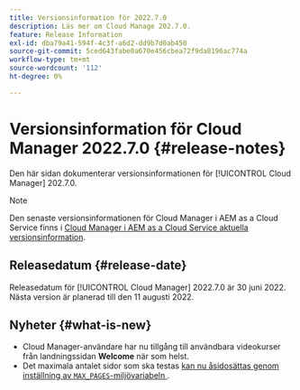 ```yaml
---
title: Versionsinformation för 2022.7.0
description: Läs mer om Cloud Manage 202.7.0.
feature: Release Information
exl-id: dba79a41-594f-4c3f-a6d2-dd9b7d0ab450
source-git-commit: 5ced643fabe0a670e456cbea72f9da8196ac774a
workflow-type: tm+mt
source-wordcount: '112'
ht-degree: 0%

---
```


# Versionsinformation för Cloud Manager 2022.7.0 {#release-notes}

Den här sidan dokumenterar versionsinformationen för [!UICONTROL Cloud Manager] 202.7.0.

>[!NOTE]
>
>Den senaste versionsinformationen för Cloud Manager i AEM as a Cloud Service finns i [Cloud Manager i AEM as a Cloud Service aktuella versionsinformation](https://experienceleague.adobe.com/en/docs/experience-manager-cloud-service/content/release-notes/cloud-manager/current).

## Releasedatum {#release-date}

Releasedatum för [!UICONTROL Cloud Manager] 2022.7.0 är 30 juni 2022. Nästa version är planerad till den 11 augusti 2022.

## Nyheter {#what-is-new}

* Cloud Manager-användare har nu tillgång till användbara videokurser från landningssidan **Welcome** när som helst.
* Det maximala antalet sidor som ska testas [ kan nu åsidosättas genom inställning av `MAX_PAGES`-miljövariabeln ](/help/using/code-quality-testing.md#crawler).
